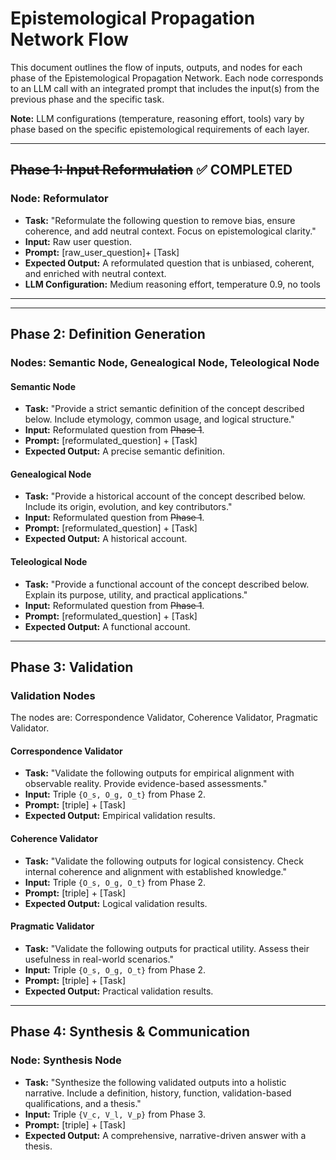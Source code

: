 # Epistemological Propagation Network Flow

This document outlines the flow of inputs, outputs, and nodes for each
phase of the Epistemological Propagation Network. Each node
corresponds to an LLM call with an integrated prompt that includes
the input(s) from the previous phase and the specific task.

**Note:** LLM configurations (temperature, reasoning effort, tools) vary by phase based on the specific epistemological requirements of each layer.

---

## ~~Phase 1: Input Reformulation~~ ✅ **COMPLETED**

### Node: Reformulator

- **Task:** "Reformulate the following question to remove bias, ensure
  coherence, and add neutral context. Focus on epistemological
  clarity."
- **Input:** Raw user question.
- **Prompt:** [raw_user_question]+ [Task]
- **Expected Output:** A reformulated question that is unbiased,
  coherent, and enriched with neutral context.
- **LLM Configuration:** Medium reasoning effort, temperature 0.9, no tools

---

---

## Phase 2: Definition Generation

### Nodes: Semantic Node, Genealogical Node, Teleological Node

#### Semantic Node

- **Task:** "Provide a strict semantic definition of the concept
  described below. Include etymology, common usage, and logical
  structure."
- **Input:** Reformulated question from ~~Phase 1~~.
- **Prompt:** [reformulated_question] + [Task]
- **Expected Output:** A precise semantic definition.

#### Genealogical Node

- **Task:** "Provide a historical account of the concept described
  below. Include its origin, evolution, and key contributors."
- **Input:** Reformulated question from ~~Phase 1~~.
- **Prompt:** [reformulated_question] + [Task]
- **Expected Output:** A historical account.

#### Teleological Node

- **Task:** "Provide a functional account of the concept described
  below. Explain its purpose, utility, and practical applications."
- **Input:** Reformulated question from ~~Phase 1~~.
- **Prompt:** [reformulated_question] + [Task]
- **Expected Output:** A functional account.

---

## Phase 3: Validation

### Validation Nodes

The nodes are: Correspondence Validator, Coherence Validator, Pragmatic
Validator.

#### Correspondence Validator

- **Task:** "Validate the following outputs for empirical alignment
  with observable reality. Provide evidence-based assessments."
- **Input:** Triple `{O_s, O_g, O_t}` from Phase 2.
- **Prompt:** [triple] + [Task]
- **Expected Output:** Empirical validation results.

#### Coherence Validator

- **Task:** "Validate the following outputs for logical consistency.
  Check internal coherence and alignment with established knowledge."
- **Input:** Triple `{O_s, O_g, O_t}` from Phase 2.
- **Prompt:** [triple] + [Task]
- **Expected Output:** Logical validation results.

#### Pragmatic Validator

- **Task:** "Validate the following outputs for practical utility.
  Assess their usefulness in real-world scenarios."
- **Input:** Triple `{O_s, O_g, O_t}` from Phase 2.
- **Prompt:** [triple] + [Task]
- **Expected Output:** Practical validation results.

---

## Phase 4: Synthesis & Communication

### Node: Synthesis Node

- **Task:** "Synthesize the following validated outputs into a
  holistic narrative. Include a definition, history, function,
  validation-based qualifications, and a thesis."
- **Input:** Triple `{V_c, V_l, V_p}` from Phase 3.
- **Prompt:** [triple] + [Task]
- **Expected Output:** A comprehensive, narrative-driven answer with a
  thesis.
